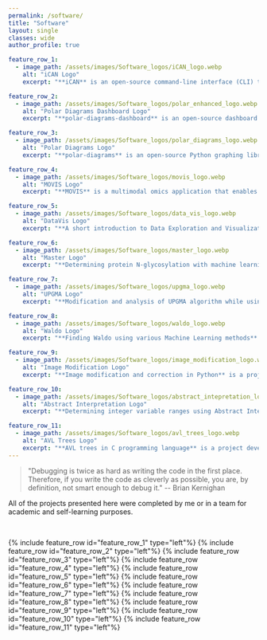 ```yaml
---
permalink: /software/
title: "Software"
layout: single
classes: wide
author_profile: true

feature_row_1:
  - image_path: /assets/images/Software_logos/iCAN_logo.webp
    alt: "iCAN Logo"
    excerpt: "**iCAN** is an open-source command-line interface (CLI) tool that represents an extension of the CMANGOES CLI tool. iCAN enhances the algorithm for encoding organic molecules, allowing for a greater amount of information to be encoded in numerical or image formats. Additionally, it empowers users to interpret these encodings. The innovative interpretability feature enables users to readily identify patterns and detect recurring signals within the encoded data. [GitHub repository](https://github.com/ghattab/iCAN)."

feature_row_2:
  - image_path: /assets/images/Software_logos/polar_enhanced_logo.webp
    alt: "Polar Diagrams Dashboard Logo"
    excerpt: "**polar-diagrams-dashboard** is an open-source dashboard  that leverages the polar-diagrams library and Plotly Dash to incorporate additional visualization techniques into the current solution. It implements the overview+detail and small-multiple visualization techniques to fully harness the capabilities of the polar-diagrams library. [GitHub repository](https://github.com/AAnzel/Polar-Diagrams-Dashboard)."

feature_row_3:
  - image_path: /assets/images/Software_logos/polar_diagrams_logo.webp
    alt: "Polar Diagrams Logo"
    excerpt: "**polar-diagrams** is an open-source Python graphing library that creates interactive, publication-quality polar diagrams for model comparison. The library enables the evaluation of complex models across various domains, including biology, medicine, climatology, and machine learning. It addresses the challenge of evaluating models using multiple metrics by providing an integrated visualization approach.[GitHub repository](https://github.com/AAnzel/Polar-Diagrams-for-Model-Comparison)."

feature_row_4:
  - image_path: /assets/images/Software_logos/movis_logo.webp
    alt: "MOVIS Logo"
    excerpt: "**MOVIS** is a multimodal omics application that enables the import, embedding, clustering, and interactive visualization of different types of omics data with temporal information. It provides insight into patterns and anomalies in an integrated environment, complementing traditional data exploration approaches. [GitHub repository](https://github.com/AAnzel/MOVIS)."

feature_row_5:
  - image_path: /assets/images/Software_logos/data_vis_logo.webp
    alt: "DataVis Logo"
    excerpt: "**A short introduction to Data Exploration and Visualization** is a comprehensive Jupyter notebook specifically crafted to familiarize students at the University of Marburg with the fundamental principles of Data and Information Visualization. This interactive resource serves as an essential component of the *Data Visualization* course, providing hands-on learning experiences and practical insights into the world of visualizing data. [GitHub repository](https://github.com/AAnzel/DataVis_Supplementary_Material)."

feature_row_6:
  - image_path: /assets/images/Software_logos/master_logo.webp
    alt: "Master Logo"
    excerpt: "**Determining protein N-glycosylation with machine learning methods** is a Jupyter notebook created and submitted in partial fulfillment of the requirements for the degree of Master Mathematician at the University of Belgrade, Faculty of Mathematics. The notebook encompasses the practical aspects of the thesis, including data acquisition, analysis, preprocessing, machine learning model selection, hyperparameter tuning, and evaluation. [GitHub repository](https://github.com/AAnzel/Master_thesis)."

feature_row_7:
  - image_path: /assets/images/Software_logos/upgma_logo.webp
    alt: "UPGMA Logo"
    excerpt: "**Modification and analysis of UPGMA algorithm while using different metrics** is a project developed while attending the master's course *Introduction to Bioinformatics* at the University of Belgrade, Faculty of Mathematics. This project focuses on exploring the utilization of diverse metrics for constructing phylogenetic trees through the UPGMA algorithm. The outcomes are effectively documented in a Jupyter notebook, encompassing data acquisition, analysis, preprocessing, algorithmic analysis, and evaluation of the generated dendrograms. [GitHub repository](https://github.com/AAnzel/Introduction_to_Bioinformatics)."

feature_row_8:
  - image_path: /assets/images/Software_logos/waldo_logo.webp
    alt: "Waldo Logo"
    excerpt: "**Finding Waldo using various Machine Learning methods** is a project developed while attending the master's course *Machine Learning* at the University of Belgrade, Faculty of Mathematics. This project investigates the application of diverse image preprocessing techniques and machine learning models to solve the challenge of locating Waldo. The outcomes of this project are detailed in a Jupyter notebook, encompassing data acquisition, analysis, preprocessing, machine learning model selection, hyperparameter tuning, and evaluation processes. [GitHub repository](https://github.com/AAnzel/Masinsko_ucenje)."

feature_row_9:
  - image_path: /assets/images/Software_logos/image_modification_logo.webp
    alt: "Image Modification Logo"
    excerpt: "**Image modification and correction in Python** is a project developed while attending the master's course *Scientific Computing* at the University of Belgrade, Faculty of Mathematics. This project delves into the exploration of various image processing techniques, including smoothing, edge detection, and histogram equalization. The outcomes of the project are documented in a Jupyter notebook, encompassing implementation, analysis, and evaluation of different image processing techniques. [GitHub repository](https://github.com/AAnzel/Naucno_izracunavanje)."

feature_row_10:
  - image_path: /assets/images/Software_logos/abstract_intepretation_logo.webp
    alt: "Abstract Interpretation Logo"
    excerpt: "**Determining integer variable ranges using Abstract Interpretation in C++ (LLVM, Clang)** is a project developed while attending the master's course *Software Verification and Validation* at the University of Belgrade, Faculty of Mathematics. The project explores the application of abstract interpretation, one of the prevalent static analysis methods, to verify the correctness of software written in C++. Specifically, it focuses on analyzing basic arithmetic operations. The outcomes of this project are presented in multiple C++ files, showcasing the implementation and application of abstract interpretation. [GitHub repository](https://github.com/AAnzel/Verifikacija_softvera)."

feature_row_11:
  - image_path: /assets/images/Software_logos/avl_trees_logo.webp
    alt: "AVL Trees Logo"
    excerpt: "**AVL trees in C programming language** is a project developed while attending the master's course *Algorithm Analysis and Construction* at the University of Belgrade, Faculty of Mathematics. The project focuses on the implementation and evaluation of AVL trees in the C programming language. The implementation incorporates the necessary rebalancing techniques to ensure optimal time complexity of O(log(n)) for common tasks such as lookup, insertion, and deletion of tree nodes. [GitHub repository](https://github.com/AAnzel/KIAA_2)."
---
```


> "Debugging is twice as hard as writing the code in the first place. Therefore, if you write the code as cleverly as possible, you are, by definition, not smart enough to debug it." -- Brian Kernighan


All of the projects presented here were completed by me or in a team for academic and self-learning purposes.

<br>

{% include feature_row id="feature_row_1" type="left"%}
{% include feature_row id="feature_row_2" type="left"%}
{% include feature_row id="feature_row_3" type="left"%}
{% include feature_row id="feature_row_4" type="left"%}
{% include feature_row id="feature_row_5" type="left"%}
{% include feature_row id="feature_row_6" type="left"%}
{% include feature_row id="feature_row_7" type="left"%}
{% include feature_row id="feature_row_8" type="left"%}
{% include feature_row id="feature_row_9" type="left"%}
{% include feature_row id="feature_row_10" type="left"%}
{% include feature_row id="feature_row_11" type="left"%}
